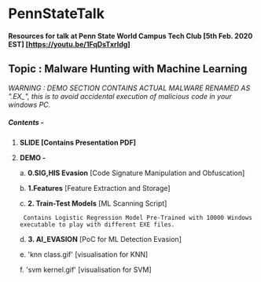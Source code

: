 # PennStateTalk
#### Resources for talk at Penn State World Campus Tech Club [5th Feb. 2020 EST] [https://youtu.be/1FqDsTxrIdg]
##  Topic : Malware Hunting with Machine Learning
*WARNING : DEMO SECTION CONTAINS ACTUAL MALWARE RENAMED AS ".EX_", this is to avoid accidental execution of malicious code in your windows PC.*

##### Contents -
1. **SLIDE [Contains Presentation PDF]**
2. **DEMO -**

 	a. **0.SIG,HIS Evasion** [Code Signature Manipulation and Obfuscation]
 
	 b. **1.Features** [Feature Extraction and Storage]
 
 	c. **2. Train-Test Models** [ML Scanning Script]
 
 		Contains Logistic Regression Model Pre-Trained with 10000 Windows executable to play with different EXE files.
 
 	d. **3. AI_EVASION** [PoC for ML Detection Evasion]
 
 	e. 'knn class.gif' [visualisation for KNN]
 
 	f. 'svm kernel.gif' [visualisation for SVM]


